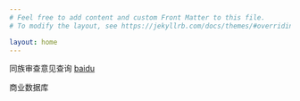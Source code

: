 ```yaml
---
# Feel free to add content and custom Front Matter to this file.
# To modify the layout, see https://jekyllrb.com/docs/themes/#overriding-theme-defaults

layout: home
---
```


同族审查意见查询
[baidu](https://baidu.com)

商业数据库



